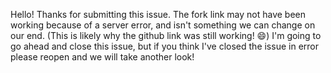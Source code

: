 Hello! Thanks for submitting this issue.
The fork link may not have been working because of a server error, and isn't something we can change on our end. (This is likely why the github link was still working! 😄) 
I'm going to go ahead and close this issue, but if you think I've closed the issue in error please reopen and we will take another look!
